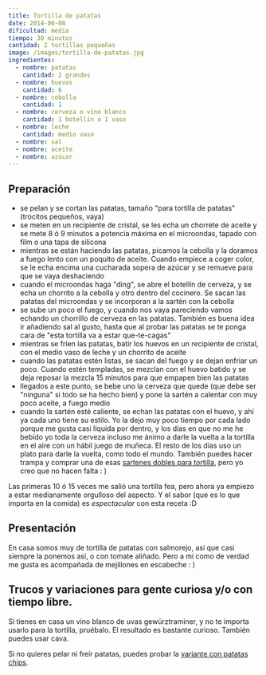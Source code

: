 ```yaml
---
title: Tortilla de patatas
date: 2014-06-08
dificultad: media
tiempo: 30 minutos
cantidad: 2 tortillas pequeñas
image: /images/tortilla-de-patatas.jpg
ingredientes:
  - nombre: patatas
    cantidad: 2 grandes
  - nombre: huevos
    cantidad: 6
  - nombre: cebolla
    cantidad: 1
  - nombre: cerveza o vino blanco
    cantidad: 1 botellín o 1 vaso
  - nombre: leche
    cantidad: medio vaso
  - nombre: sal
  - nombre: aceite
  - nombre: azúcar
---
```


## Preparación

- se pelan y se cortan las patatas, tamaño "para tortilla de patatas" (trocitos pequeños, vaya)
- se meten en un recipiente de cristal, se les echa un chorrete de aceite y se mete 8 ó 9 minutos a potencia máxima en el microondas, tapado con film o una tapa de silicona
- mientras se están haciendo las patatas, picamos la cebolla y la doramos a fuego lento con un poquito de aceite. Cuando empiece a coger color, se le echa encima una cucharada sopera de azúcar y se remueve para que se vaya deshaciendo
- cuando el microondas haga "ding", se abre el botellín de cerveza, y se echa un chorrito a la cebolla y otro dentro del cocinero. Se sacan las patatas del microondas y se incorporan a la sartén con la cebolla
- se sube un poco el fuego, y cuando nos vaya pareciendo vamos echando un chorrillo de cerveza en las patatas. También es buena idea ir añadiendo sal al gusto, hasta que al probar las patatas se te ponga cara de "esta tortilla va a estar que-te-cagas"
- mientras se fríen las patatas, batir los huevos en un recipiente de cristal, con el medio vaso de leche y un chorrito de aceite
- cuando las patatas estén listas, se sacan del fuego y se dejan enfriar un poco. Cuando estén templadas, se mezclan con el huevo batido y se deja reposar la mezcla 15 minutos para que empapen bien las patatas
- llegados a este punto, se bebe uno la cerveza que quede (que debe ser "ninguna" si todo se ha hecho bien) y pone la sartén a calentar con muy poco aceite, a fuego medio
- cuando la sartén esté caliente, se echan las patatas con el huevo, y ahí ya cada uno tiene su estilo. Yo la dejo muy poco tiempo por cada lado porque me gusta casi líquida por dentro, y los días en que no me he bebido yo toda la cerveza incluso me ánimo a darle la vuelta a la tortilla en el aire con un hábil juego de muñeca. El resto de los días uso un plato para darle la vuelta, como todo el mundo. También puedes hacer trampa y comprar una de esas [sartenes dobles para tortilla](https://amzn.to/2OfzOBU), pero yo creo que no hacen falta : )

Las primeras 10 ó 15 veces me salió una tortilla fea, pero ahora ya empiezo a estar medianamente orgulloso del aspecto. Y el sabor (que es lo que importa en la comida) es *espectacular* con esta receta :D

## Presentación

En casa somos muy de tortilla de patatas con salmorejo, así que casi siempre la ponemos así, o con tomate aliñado. Pero a mi como de verdad me gusta es acompañada de mejillones en escabeche : )

## Trucos y variaciones para gente curiosa y/o con tiempo libre.

Si tienes en casa un vino blanco de uvas gewürztraminer, y no te importa usarlo para la tortilla, pruébalo. El resultado es bastante curioso. También puedes usar cava.

Si no quieres pelar ni freír patatas, puedes probar la [variante con patatas chips](http://www.pequerecetas.com/receta/tortilla-patatas-chips/).
